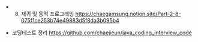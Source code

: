 - 8. 재귀 및 동적 프로그래밍
https://chaegamsung.notion.site/Part-2-8-075f1ce253b74e49883d5f8da3b095b4

- 코딩테스트 정리 https://github.com/chaejieun/java_coding_interview_code
